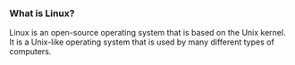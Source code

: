 ### What is Linux?
Linux is an open-source operating system that is based on the Unix kernel.
It is a Unix-like operating system that is used by many different types of computers.